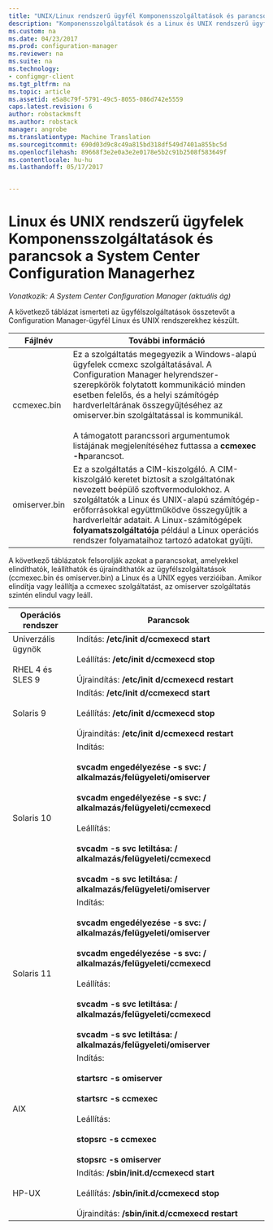 ```yaml
---
title: "UNIX/Linux rendszerű ügyfél Komponensszolgáltatások és parancsok |} Microsoft Docs"
description: "Komponensszolgáltatások és a Linux és UNIX rendszerű ügyfeleken a System Center Configuration Managerben parancsok megismerése."
ms.custom: na
ms.date: 04/23/2017
ms.prod: configuration-manager
ms.reviewer: na
ms.suite: na
ms.technology:
- configmgr-client
ms.tgt_pltfrm: na
ms.topic: article
ms.assetid: e5a8c79f-5791-49c5-8055-086d742e5559
caps.latest.revision: 6
author: robstackmsft
ms.author: robstack
manager: angrobe
ms.translationtype: Machine Translation
ms.sourcegitcommit: 690d03d9c8c49a815bd318df549d7401a855bc5d
ms.openlocfilehash: 89668f3e2e0a3e2e0178e5b2c91b2508f583649f
ms.contentlocale: hu-hu
ms.lasthandoff: 05/17/2017


---
```

# <a name="linux-and-unix-clients-component-services-and-commands-for-system-center-configuration-manager"></a>Linux és UNIX rendszerű ügyfelek Komponensszolgáltatások és parancsok a System Center Configuration Managerhez

*Vonatkozik: A System Center Configuration Manager (aktuális ág)*


 A következő táblázat ismerteti az ügyfélszolgáltatások összetevőt a Configuration Manager-ügyfél Linux és UNIX rendszerekhez készült.  

|Fájlnév|További információ|  
|---------------|----------------------|  
|ccmexec.bin|Ez a szolgáltatás megegyezik a Windows-alapú ügyfelek ccmexc szolgáltatásával. A Configuration Manager helyrendszer-szerepkörök folytatott kommunikáció minden esetben felelős, és a helyi számítógép hardverleltárának összegyűjtéséhez az omiserver.bin szolgáltatással is kommunikál.<br /><br /> A támogatott parancssori argumentumok listájának megjelenítéséhez futtassa a **ccmexec -h**parancsot.|  
|omiserver.bin|Ez a szolgáltatás a CIM-kiszolgáló. A CIM-kiszolgáló keretet biztosít a szolgáltatónak nevezett beépülő szoftvermodulokhoz. A szolgáltatók a Linux és UNIX-alapú számítógép-erőforrásokkal együttműködve összegyűjtik a hardverleltár adatait. A Linux-számítógépek **folyamatszolgáltatója** például a Linux operációs rendszer folyamataihoz tartozó adatokat gyűjti.|  

 A következő táblázatok felsorolják azokat a parancsokat, amelyekkel elindíthatók, leállíthatók és újraindíthatók az ügyfélszolgáltatások (ccmexec.bin és omiserver.bin) a Linux és a UNIX egyes verzióiban. Amikor elindítja vagy leállítja a ccmexec szolgáltatást, az omiserver szolgáltatás szintén elindul vagy leáll.  

|Operációs rendszer|Parancsok|  
|----------------------|--------------|  
|Univerzális ügynök<br /><br /> RHEL 4 és SLES 9|Indítás: **/etc/init d/ccmexecd start**<br /><br /> Leállítás: **/etc/init d/ccmexecd stop**<br /><br /> Újraindítás: **/etc/init d/ccmexecd restart**|  
|Solaris 9|Indítás: **/etc/init d/ccmexecd start**<br /><br /> Leállítás: **/etc/init d/ccmexecd stop**<br /><br /> Újraindítás: **/etc/init d/ccmexecd restart**|  
|Solaris 10|Indítás:<br /><br /> **svcadm engedélyezése -s svc: / alkalmazás/felügyeleti/omiserver**<br /><br /> **svcadm engedélyezése -s svc: / alkalmazás/felügyeleti/ccmexecd**<br /><br /> Leállítás:<br /><br /> **svcadm -s svc letiltása: / alkalmazás/felügyeleti/ccmexecd**<br /><br /> **svcadm -s svc letiltása: / alkalmazás/felügyeleti/omiserver**|  
|Solaris 11|Indítás:<br /><br /> **svcadm engedélyezése -s svc: / alkalmazás/felügyeleti/omiserver**<br /><br /> **svcadm engedélyezése -s svc: / alkalmazás/felügyeleti/ccmexecd**<br /><br /> Leállítás:<br /><br /> **svcadm -s svc letiltása: / alkalmazás/felügyeleti/ccmexecd**<br /><br /> **svcadm -s svc letiltása: / alkalmazás/felügyeleti/omiserver**|  
|AIX|Indítás:<br /><br /> **startsrc -s omiserver**<br /><br /> **startsrc -s ccmexec**<br /><br /> Leállítás:<br /><br /> **stopsrc -s ccmexec**<br /><br /> **stopsrc -s omiserver**|  
|HP-UX|Indítás: **/sbin/init.d/ccmexecd start**<br /><br /> Leállítás: **/sbin/init.d/ccmexecd stop**<br /><br /> Újraindítás: **/sbin/init.d/ccmexecd restart**|  

